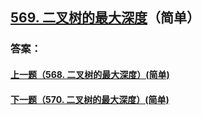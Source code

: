 ## [569. 二叉树的最大深度](https://leetcode-cn.com/problems/merge-two-sorted-lists/)（简单）





### 答案：



#### [上一题（568. 二叉树的最大深度）(简单)](https://github.com/sdwwld/leetCode/blob/master/src/main/java/com/wld/java/leetcode/leetCode0568.md)

#### [下一题（570. 二叉树的最大深度）(简单)](https://github.com/sdwwld/leetCode/blob/master/src/main/java/com/wld/java/leetcode/leetCode0570.md)